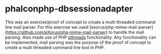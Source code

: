 phalconphp-dbsessionadapter
===========================

This was an exercise/proof of concept to create a multi threaded command line mail parser. For this exercise we used ]exorus/php-mime-mail-parser](https://github.com/eXorus/php-mime-mail-parser) to handle the mail parsing. Also made use of PHP [pthreads](http://php.net/manual/en/book.pthreads.php) functionality. Any  functionality can be implemented, mail parsing was the purpose of the proof of concept to create a multi threaded command line tool in PHP. 

